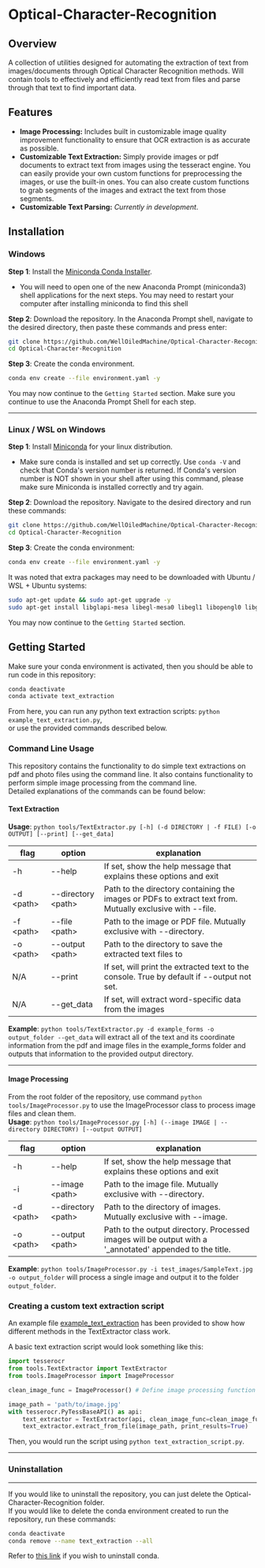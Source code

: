 # Optical-Character-Recognition

## Overview
A collection of utilities designed for automating the extraction of text from images/documents through Optical Character Recognition methods.
Will contain tools to effectively and efficiently read text from files and parse through that text to find important data.

## Features
- **Image Processing:** Includes built in customizable image quality improvement functionality to ensure that OCR extraction is as accurate as possible.
- **Customizable Text Extraction:** Simply provide images or pdf documents to extract text from images using the tesseract engine. You can easily provide your own custom functions for preprocessing the images, or use the built-in ones. You can also create custom functions to grab segments of the images and extract the text from those segments.
- **Customizable Text Parsing:** *Currently in development*. 

## Installation
### Windows
**Step 1**: Install the [Miniconda Conda Installer](https://docs.anaconda.com/miniconda/miniconda-install/).  
- You will need to open one of the new Anaconda Prompt (miniconda3) shell applications for the next steps. You may need to restart your computer after installing miniconda to find this shell
  
**Step 2**: Download the repository. In the Anaconda Prompt shell, navigate to the desired directory, then paste these commands and press enter:
```bash
git clone https://github.com/WellOiledMachine/Optical-Character-Recognition.git
cd Optical-Character-Recognition
```
 
**Step 3**: Create the conda environment.  
```bash
conda env create --file environment.yaml -y
```
You may now continue to the `Getting Started` section. Make sure you continue to use the Anaconda Prompt Shell for each step.

---

### Linux / WSL on Windows
**Step 1**: Install [Miniconda](https://docs.anaconda.com/miniconda/) for your linux distribution.
- Make sure conda is installed and set up correctly. Use `conda -V` and check that Conda's version number is returned. If Conda's version number is NOT shown in your shell after using this command, please make sure Miniconda is installed correctly and try again.

**Step 2**: Download the repository. Navigate to the desired directory and run these commands:
```bash
git clone https://github.com/WellOiledMachine/Optical-Character-Recognition.git
cd Optical-Character-Recognition
```
**Step 3**: Create the conda environment:
```bash
conda env create --file environment.yaml -y
```

It was noted that extra packages may need to be downloaded with Ubuntu / WSL + Ubuntu systems:
```bash
sudo apt-get update && sudo apt-get upgrade -y
sudo apt-get install libglapi-mesa libegl-mesa0 libegl1 libopengl0 libgl1-mesa-glx -y
```
You may now continue to the `Getting Started` section.

## Getting Started
Make sure your conda environment is activated, then you should be able to run code in this repository:
```bash
conda deactivate
conda activate text_extraction
```
From here, you can run any python text extraction scripts: `python example_text_extraction.py`,  
or use the provided commands described below.
### Command Line Usage
This repository contains the functionality to do simple text extractions on pdf and photo files using the command line. It also contains functionality to perform simple image processing from the command line.  
Detailed explanations of the commands can be found below:
#### Text Extraction  
**Usage**: `python tools/TextExtractor.py [-h] (-d DIRECTORY | -f FILE) [-o OUTPUT] [--print] [--get_data]`

| flag  | option | explanation |
| ------ | -------------- | --- |
| -h | --help | If set, show the help message that explains these options and exit |  
| -d \<path\> | --directory \<path\> | Path to the directory containing the images or PDFs to extract text from. Mutually exclusive with --file. |  
| -f \<path\> | --file \<path\> | Path to the image or PDF file. Mutually exclusive with --directory.|  
| -o \<path\> | --output \<path\> | Path to the directory to save the extracted text files to |  
| N/A | --print | If set, will print the extracted text to the console. True by default if --output not set. |  
| N/A | --get_data | If set, will extract word-specific data from the images |  

**Example**: `python tools/TextExtractor.py -d example_forms -o output_folder --get_data` will extract all of the text and its coordinate information from the pdf and image files in the example_forms folder and outputs that information to the provided output directory.

---

#### Image Processing
From the root folder of the repository, use command `python tools/ImageProcessor.py` to use the ImageProcessor class to process image files and clean them.  
**Usage**: `python tools/ImageProcessor.py [-h] (--image IMAGE | --directory DIRECTORY) [--output OUTPUT]`

| flag  | option | explanation |
| ------ | ------------- | --- |
| -h | --help | If set, show the help message that explains these options and exit |  
| -i | --image \<path\> | Path to the image file. Mutually exclusive with --directory. |
| -d \<path\> | --directory \<path\> | Path to the directory of images. Mutually exclusive with --image. |
| -o \<path\> | --output \<path\> | Path to the output directory. Processed images will be output with a '_annotated' appended to the title. |

**Example**: `python tools/ImageProcessor.py -i test_images/SampleText.jpg -o output_folder` will process a single image and output it to the folder `output_folder`.


### Creating a custom text extraction script
An example file [example_text_extraction](example_text_extraction.py) has been provided to show how different methods in the TextExtractor class work.

A basic text extraction script would look something like this:

```py
import tesserocr
from tools.TextExtractor import TextExtractor
from tools.ImageProcessor import ImageProcessor

clean_image_func = ImageProcessor() # Define image processing function with default arguments 

image_path = 'path/to/image.jpg'
with tesserocr.PyTessBaseAPI() as api:
    text_extractor = TextExtractor(api, clean_image_func=clean_image_func)
    text_extractor.extract_from_file(image_path, print_results=True)
```

Then, you would run the script using `python text_extraction_script.py`.

---

### Uninstallation

---

If you would like to uninstall the repository, you can just delete the Optical-Character-Recognition folder.  
If you would like to delete the conda environment created to run the repository, run these commands:
```bash
conda deactivate
conda remove --name text_extraction --all
```

Refer to [this link](https://docs.anaconda.com/anaconda/install/uninstall/) if you wish to uninstall conda.
